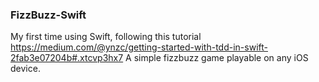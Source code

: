 ### FizzBuzz-Swift

My first time using Swift, following this tutorial https://medium.com/@ynzc/getting-started-with-tdd-in-swift-2fab3e07204b#.xtcvp3hx7
A simple fizzbuzz game playable on any iOS device.
